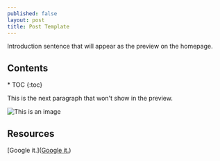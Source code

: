 ```yaml
---
published: false
layout: post
title: Post Template
---
```


Introduction sentence that will appear as the preview on the homepage.

<h2>Contents</h2>
* TOC
{:toc}

This is the next paragraph that won't show in the preview.

![This is an image]({{site.baseurl}}/images/diagram.png)

## Resources

[Google it.]([Google it.](https://google.com))
